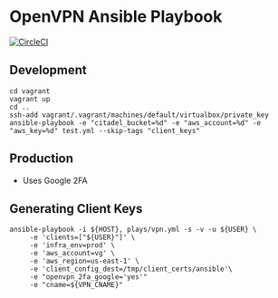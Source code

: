 # OpenVPN Ansible Playbook

[![CircleCI](https://circleci.com/gh/verygood-ops/verygood.openvpn.svg?style=svg)](https://circleci.com/gh/verygood-ops/verygood.openvpn)

## Development

```
cd vagrant
vagrant up
cd ..
ssh-add vagrant/.vagrant/machines/default/virtualbox/private_key
ansible-playbook -e "citadel_bucket=%d" -e "aws_account=%d" -e "aws_key=%d" test.yml --skip-tags "client_keys"
```

## Production

- Uses Google 2FA


## Generating Client Keys

```
ansible-playbook -i ${HOST}, plays/vpn.yml -s -v -u ${USER} \
     -e 'clients=["${USER}"]' \
     -e 'infra_env=prod' \
     -e 'aws_account=vg' \
     -e 'aws_region=us-east-1' \
     -e 'client_config_dest=/tmp/client_certs/ansible'\
     -e "openvpn_2fa_google='yes'"
     -e "cname=${VPN_CNAME}"
```
